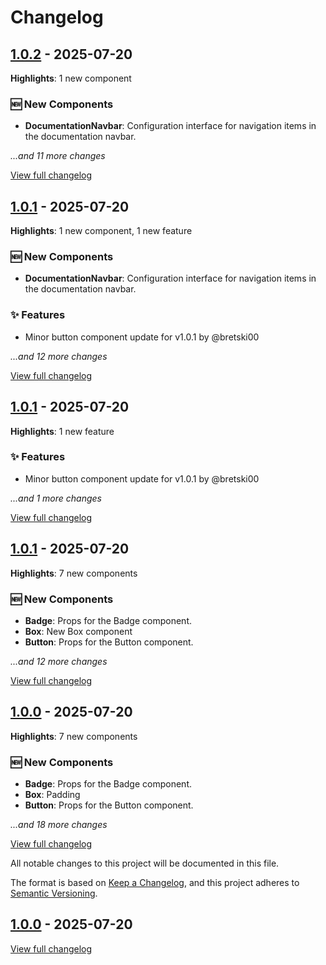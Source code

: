 # Changelog

## [1.0.2](./changelogs/v1.0.2.md) - 2025-07-20

**Highlights**: 1 new component

### 🆕 New Components
- **DocumentationNavbar**: Configuration interface for navigation items in the documentation navbar.

*...and 11 more changes*

[View full changelog](./changelogs/v1.0.2.md)


## [1.0.1](./changelogs/v1.0.1.md) - 2025-07-20

**Highlights**: 1 new component, 1 new feature

### 🆕 New Components
- **DocumentationNavbar**: Configuration interface for navigation items in the documentation navbar.

### ✨ Features
- Minor button component update for v1.0.1 by @bretski00

*...and 12 more changes*

[View full changelog](./changelogs/v1.0.1.md)


## [1.0.1](./changelogs/v1.0.1.md) - 2025-07-20

**Highlights**: 1 new feature

### ✨ Features
- Minor button component update for v1.0.1 by @bretski00

*...and 1 more changes*

[View full changelog](./changelogs/v1.0.1.md)


## [1.0.1](./changelogs/v1.0.1.md) - 2025-07-20

**Highlights**: 7 new components

### 🆕 New Components
- **Badge**: Props for the Badge component.
- **Box**: New Box component
- **Button**: Props for the Button component.

*...and 12 more changes*

[View full changelog](./changelogs/v1.0.1.md)


## [1.0.0](./changelogs/v1.0.0.md) - 2025-07-20

**Highlights**: 7 new components

### 🆕 New Components
- **Badge**: Props for the Badge component.
- **Box**: Padding
- **Button**: Props for the Button component.

*...and 18 more changes*

[View full changelog](./changelogs/v1.0.0.md)


All notable changes to this project will be documented in this file.

The format is based on [Keep a Changelog](https://keepachangelog.com/en/1.0.0/),
and this project adheres to [Semantic Versioning](https://semver.org/spec/v2.0.0.html).

## [1.0.0](./changelogs/v1.0.0.md) - 2025-07-20

[View full changelog](./changelogs/v1.0.0.md)

